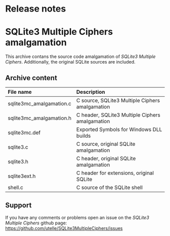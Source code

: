 # Release notes

# SQLite3 Multiple Ciphers amalgamation

This archive contans the source code amalgamation of _SQLite3 Multiple Ciphers_.
Additionally, the original SQLite sources are included.

## Archive content

File name                | Description
:----------------------- | :----------
sqlite3mc_amalgamation.c | C source, SQLite3 Multiple Ciphers amalgamation
sqlite3mc_amalgamation.h | C header, SQLite3 Multiple Ciphers amalgamation
sqlite3mc.def            | Exported Symbols for Windows DLL builds
sqlite3.c                | C source, original SQLite amalgamation
sqlite3.h                | C header, original SQLite amalgamation
sqlite3ext.h             | C header for extensions, original SQLite
shell.c                  | C source of the SQLite shell

## Support

If you have any comments or problems open an issue on the _SQLite3 Multiple Ciphers_ github page:
https://github.com/utelle/SQLite3MultipleCiphers/issues

